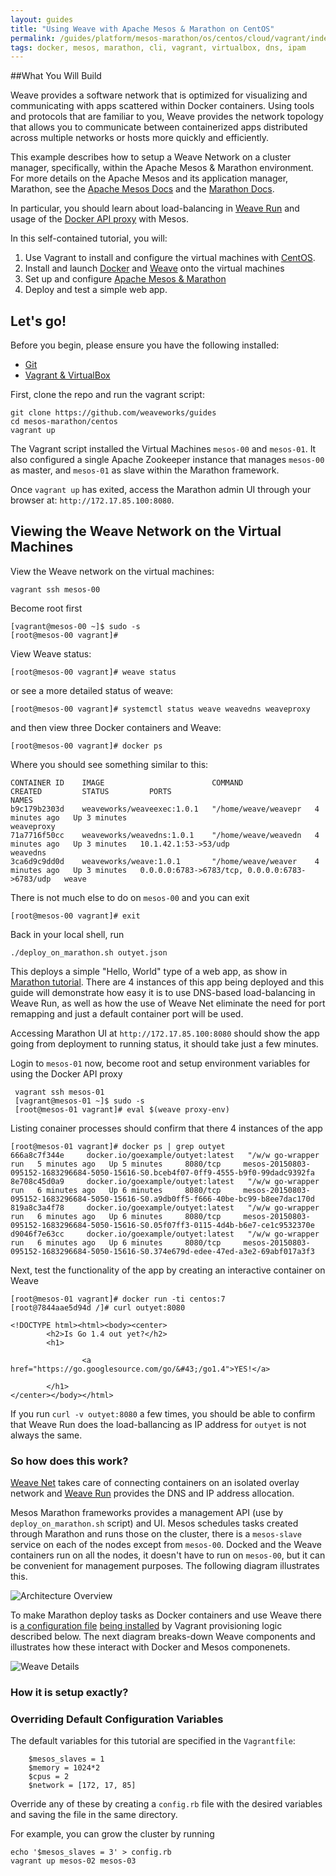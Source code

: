```yaml
---
layout: guides
title: "Using Weave with Apache Mesos & Marathon on CentOS"
permalink: /guides/platform/mesos-marathon/os/centos/cloud/vagrant/index.html
tags: docker, mesos, marathon, cli, vagrant, virtualbox, dns, ipam
---
```


##What You Will Build

Weave provides a software network that is optimized for visualizing and communicating with apps scattered within Docker containers. Using tools and protocols that are familiar to you, Weave provides the network topology that allows you to communicate between containerized apps distributed across multiple networks or hosts more quickly and efficiently.

This example describes how to setup a Weave Network on a cluster manager, specifically, within the Apache Mesos & Marathon environment. For more details on the Apache Mesos and its application manager, Marathon, see the [Apache Mesos Docs](http://mesos.apache.org/documentation/latest/) and the [Marathon Docs](https://mesosphere.github.io/marathon/).

In particular, you should learn about load-balancing in [Weave Run](/run) and usage of the [Docker API proxy](http://docs.weave.works/weave/latest_release/proxy.html) with Mesos.

In this self-contained tutorial, you will:

1. Use Vagrant to install and configure the virtual machines with [CentOS](http://centos.org/).
2. Install and launch [Docker](http://docker.com) and [Weave](http://weave.works) onto the virtual machines
3. Set up and configure [Apache Mesos & Marathon](https://mesosphere.github.io/marathon/)
4. Deploy and test a simple web app.

## Let's go!

Before you begin, please ensure you have the following installed:

* [Git](http://git-scm.com/downloads)
* [Vagrant & VirtualBox](/guides/about/vagrant.html)

First, clone the repo and run the vagrant script:

    git clone https://github.com/weaveworks/guides
    cd mesos-marathon/centos
    vagrant up

The Vagrant script installed the Virtual Machines `mesos-00` and `mesos-01`. It also configured a single Apache Zookeeper instance that manages `mesos-00` as master, and `mesos-01` as slave within the Marathon framework.

Once `vagrant up` has exited, access the Marathon admin UI through your browser at: `http://172.17.85.100:8080`.

## Viewing the Weave Network on the Virtual Machines

View the Weave network on the virtual machines:


    vagrant ssh mesos-00

Become root first

    [vagrant@mesos-00 ~]$ sudo -s
    [root@mesos-00 vagrant]#

View Weave status:

    [root@mesos-00 vagrant]# weave status

or see a more detailed status of weave:

    [root@mesos-00 vagrant]# systemctl status weave weavedns weaveproxy

and then view three Docker containers and Weave:

    [root@mesos-00 vagrant]# docker ps

Where you should see something similar to this:

    CONTAINER ID    IMAGE                        COMMAND                CREATED         STATUS         PORTS                                            NAMES
    b9c179b2303d    weaveworks/weaveexec:1.0.1   "/home/weave/weavepr   4 minutes ago   Up 3 minutes                                                    weaveproxy
    71a7716f50cc    weaveworks/weavedns:1.0.1    "/home/weave/weavedn   4 minutes ago   Up 3 minutes   10.1.42.1:53->53/udp                             weavedns
    3ca6d9c9dd0d    weaveworks/weave:1.0.1       "/home/weave/weaver    4 minutes ago   Up 3 minutes   0.0.0.0:6783->6783/tcp, 0.0.0.0:6783->6783/udp   weave

There is not much else to do on `mesos-00` and you can exit

    [root@mesos-00 vagrant]# exit

Back in your local shell, run

    ./deploy_on_marathon.sh outyet.json

This deploys a simple "Hello, World" type of a web app, as show in [Marathon tutorial](http://open.mesosphere.com/intro-course/ex17.html). There are 4 instances of this app being deployed and this guide will demonstrate how easy it is to use DNS-based load-balancing in Weave Run, as well as how the use of Weave Net eliminate the need for port remapping and just a default container port will be used.

Accessing Marathon UI at `http://172.17.85.100:8080` should show the app going from deployment to running status, it should take just a few minutes.

Login to `mesos-01` now, become root and setup environment variables for using the Docker API proxy

     vagrant ssh mesos-01
     [vagrant@mesos-01 ~]$ sudo -s
     [root@mesos-01 vagrant]# eval $(weave proxy-env)

Listing conainer processes should confirm that there 4 instances of the app

    [root@mesos-01 vagrant]# docker ps | grep outyet
    666a8c7f344e     docker.io/goexample/outyet:latest   "/w/w go-wrapper run   5 minutes ago   Up 5 minutes     8080/tcp     mesos-20150803-095152-1683296684-5050-15616-S0.bceb4f07-0ff9-4555-b9f0-99dadc9392fa
    8e708c45d0a9     docker.io/goexample/outyet:latest   "/w/w go-wrapper run   6 minutes ago   Up 6 minutes     8080/tcp     mesos-20150803-095152-1683296684-5050-15616-S0.a9db0ff5-f666-40be-bc99-b8ee7dac170d
    819a8c3a4f78     docker.io/goexample/outyet:latest   "/w/w go-wrapper run   6 minutes ago   Up 6 minutes     8080/tcp     mesos-20150803-095152-1683296684-5050-15616-S0.05f07ff3-0115-4d4b-b6e7-ce1c9532370e
    d9046f7e63cc     docker.io/goexample/outyet:latest   "/w/w go-wrapper run   6 minutes ago   Up 6 minutes     8080/tcp     mesos-20150803-095152-1683296684-5050-15616-S0.374e679d-edee-47ed-a3e2-69abf017a3f3

Next, test the functionality of the app by creating an interactive container on Weave

    [root@mesos-01 vagrant]# docker run -ti centos:7
    [root@7844aae5d94d /]# curl outyet:8080

    <!DOCTYPE html><html><body><center>
            <h2>Is Go 1.4 out yet?</h2>
            <h1>

                    <a href="https://go.googlesource.com/go/&#43;/go1.4">YES!</a>

            </h1>
    </center></body></html>

If you run `curl -v outyet:8080` a few times, you should be able to confirm that Weave Run does the load-ballancing as IP address for `outyet` is not always the same.

### So how does this work?

[Weave Net](/net) takes care of connecting containers on an isolated overlay network and [Weave Run](/run) provides the DNS and IP address allocation.

Mesos Marathon frameworks provides a management API (use by `deploy_on_marathon.sh` script) and UI. Mesos schedules tasks created through Marathon and runs those on the cluster, there is a `mesos-slave` service on each of the nodes except from `mesos-00`. Docked and the Weave containers run on all the nodes, it doesn't have to run on `mesos-00`, but it can be convenient for management purposes. The following diagram illustrates this.

![Architecture Overview](/guides/images/mesos-marathon/centos/diagram-1.png)

To make Marathon deploy tasks as Docker containers and use Weave there is [a configuration file](https://github.com/weaveworks/guides/blob/ab8fb8efd9e5da943cfbd98361d78008e1c46f71/mesos-marathon/centos/mesos-slave-containerizers.conf) [being installed](https://github.com/weaveworks/guides/blob/ab8fb8efd9e5da943cfbd98361d78008e1c46f71/mesos-marathon/centos/setup_and_launch_mesos_slave.sh#L7) by Vagrant provisioning logic described below. The next diagram breaks-down Weave components and illustrates how these interact with Docker and Mesos componenets.

![Weave Details](/guides/images/mesos-marathon/centos/diagram-2.png)

### How it is setup exactly?

### Overriding Default Configuration Variables

The default variables for this tutorial are specified in the `Vagrantfile`:

        $mesos_slaves = 1
        $memory = 1024*2
        $cpus = 2
        $network = [172, 17, 85]

Override any of these by creating a `config.rb` file with the desired variables and saving the file in the same directory.

For example, you can grow the cluster by running

    echo '$mesos_slaves = 3' > config.rb
    vagrant up mesos-02 mesos-03

